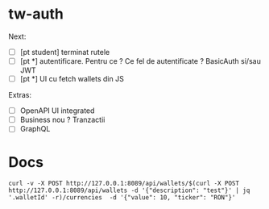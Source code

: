 # tw-auth

Next:

- [ ] [pt student] terminat rutele
- [ ] [pt *] autentificare. Pentru ce ? Ce fel de autentificate ? BasicAuth si/sau JWT
- [ ] [pt *] UI cu fetch wallets din JS

Extras:

- [ ] OpenAPI UI integrated
- [ ] Business nou ? Tranzactii
- [ ] GraphQL

# Docs

`curl -v -X POST http://127.0.0.1:8089/api/wallets/$(curl -X POST http://127.0.0.1:8089/api/wallets -d '{"description": "test"}' | jq '.walletId' -r)/currencies  -d '{"value": 10, "ticker": "RON"}'`
